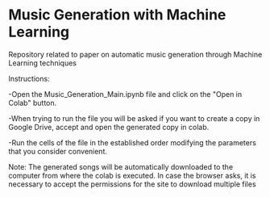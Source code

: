 # Music Generation with Machine Learning
Repository related to paper on automatic music generation through Machine Learning techniques





Instructions:

-Open the Music_Generation_Main.ipynb file and click on the "Open in Colab" button.

-When trying to run the file you will be asked if you want to create a copy in Google Drive, accept and open the generated copy in colab.

-Run the cells of the file in the established order modifying the parameters that you consider convenient.





Note: The generated songs will be automatically downloaded to the computer from where the colab is executed. In case the browser asks, it is necessary to accept the permissions for the site to download multiple files

